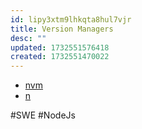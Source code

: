 ```yaml
---
id: lipy3xtm9lhkqta8hul7vjr
title: Version Managers
desc: ""
updated: 1732551576418
created: 1732551470022
---
```


- [nvm](https://github.com/nvm-sh/nvm)
- [n](https://github.com/tj/n)

#SWE #NodeJs
